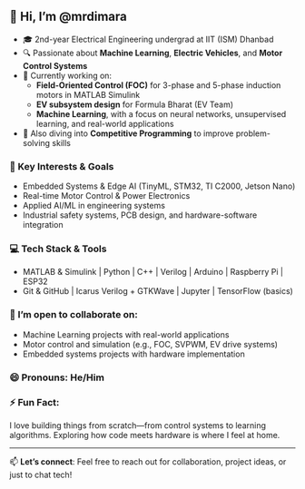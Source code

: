 ## 👋 Hi, I’m @mrdimara

- 🎓 2nd-year Electrical Engineering undergrad at IIT (ISM) Dhanbad
- 🔍 Passionate about **Machine Learning**, **Electric Vehicles**, and **Motor Control Systems**
- 🤖 Currently working on:
  - **Field-Oriented Control (FOC)** for 3-phase and 5-phase induction motors in MATLAB Simulink
  - **EV subsystem design** for Formula Bharat (EV Team)
  - **Machine Learning**, with a focus on neural networks, unsupervised learning, and real-world applications
- 🧠 Also diving into **Competitive Programming** to improve problem-solving skills

### 🚀 Key Interests & Goals
- Embedded Systems & Edge AI (TinyML, STM32, TI C2000, Jetson Nano)
- Real-time Motor Control & Power Electronics
- Applied AI/ML in engineering systems
- Industrial safety systems, PCB design, and hardware-software integration

### 💻 Tech Stack & Tools
- MATLAB & Simulink | Python | C++ | Verilog | Arduino | Raspberry Pi | ESP32  
- Git & GitHub | Icarus Verilog + GTKWave | Jupyter | TensorFlow (basics)

### 🤝 I’m open to collaborate on:
- Machine Learning projects with real-world applications
- Motor control and simulation (e.g., FOC, SVPWM, EV drive systems)
- Embedded systems projects with hardware implementation

### 😄 Pronouns: He/Him  
### ⚡ Fun Fact:
I love building things from scratch—from control systems to learning algorithms. Exploring how code meets hardware is where I feel at home.

---

📫 **Let’s connect**: Feel free to reach out for collaboration, project ideas, or just to chat tech!
